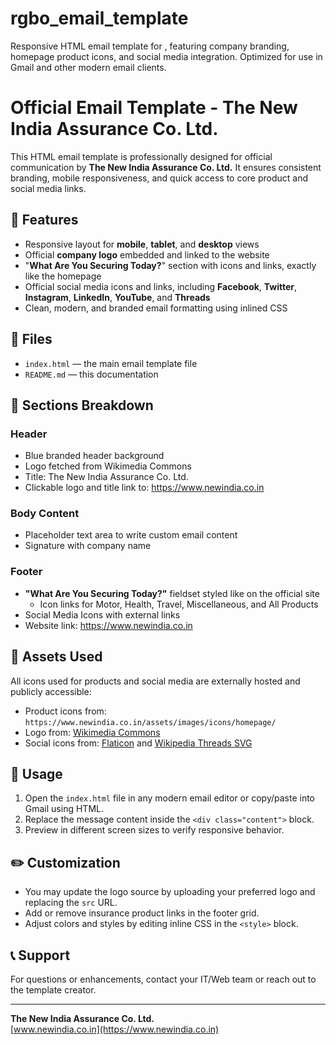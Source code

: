 # rgbo_email_template
Responsive HTML email template for , featuring company branding, homepage product icons, and social media integration. Optimized for use in Gmail and other modern email clients.

# Official Email Template - The New India Assurance Co. Ltd.

This HTML email template is professionally designed for official communication by **The New India Assurance Co. Ltd.** It ensures consistent branding, mobile responsiveness, and quick access to core product and social media links.

## 🔧 Features

- Responsive layout for **mobile**, **tablet**, and **desktop** views
- Official **company logo** embedded and linked to the website
- "**What Are You Securing Today?**" section with icons and links, exactly like the homepage
- Official social media icons and links, including **Facebook**, **Twitter**, **Instagram**, **LinkedIn**, **YouTube**, and **Threads**
- Clean, modern, and branded email formatting using inlined CSS

## 📁 Files

- `index.html` — the main email template file
- `README.md` — this documentation

## 📌 Sections Breakdown

### Header
- Blue branded header background
- Logo fetched from Wikimedia Commons
- Title: The New India Assurance Co. Ltd.
- Clickable logo and title link to: https://www.newindia.co.in

### Body Content
- Placeholder text area to write custom email content
- Signature with company name

### Footer
- **"What Are You Securing Today?"** fieldset styled like on the official site
  - Icon links for Motor, Health, Travel, Miscellaneous, and All Products
- Social Media Icons with external links
- Website link: https://www.newindia.co.in

## 🧩 Assets Used
All icons used for products and social media are externally hosted and publicly accessible:

- Product icons from: `https://www.newindia.co.in/assets/images/icons/homepage/`
- Logo from: [Wikimedia Commons](https://commons.wikimedia.org/wiki/File:New_India_Assurance.svg)
- Social icons from: [Flaticon](https://www.flaticon.com/) and [Wikipedia Threads SVG](https://upload.wikimedia.org/wikipedia/commons/9/9d/Threads_%28app%29_logo.svg)

## 🚀 Usage
1. Open the `index.html` file in any modern email editor or copy/paste into Gmail using HTML.
2. Replace the message content inside the `<div class="content">` block.
3. Preview in different screen sizes to verify responsive behavior.

## ✏️ Customization
- You may update the logo source by uploading your preferred logo and replacing the `src` URL.
- Add or remove insurance product links in the footer grid.
- Adjust colors and styles by editing inline CSS in the `<style>` block.

## 📞 Support
For questions or enhancements, contact your IT/Web team or reach out to the template creator.

---

**The New India Assurance Co. Ltd.**  
[www.newindia.co.in](https://www.newindia.co.in)

